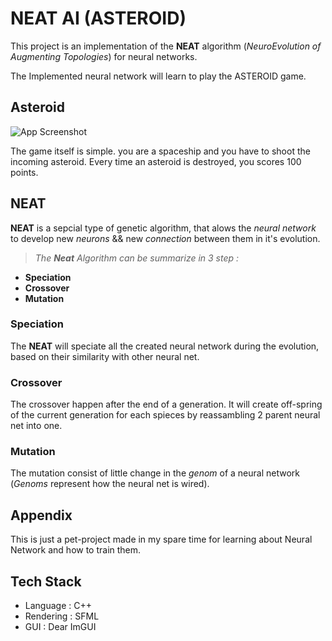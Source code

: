 # NEAT AI (ASTEROID)

This project is an implementation of the **NEAT** algorithm (*NeuroEvolution of Augmenting
Topologies*) for neural networks.

The Implemented neural network will learn to play the ASTEROID game.



## Asteroid

![App Screenshot](https://via.placeholder.com/468x300?text=App+Screenshot+Here)

The game itself is simple. you are a spaceship and you have to shoot the incoming asteroid. Every time an asteroid is destroyed, you scores 100 points.


## NEAT

**NEAT** is a sepcial type of genetic algorithm, that alows the *neural network* to develop new *neurons* && new *connection* between them in it's evolution.
> *The **Neat** Algorithm can be summarize in 3 step :*
- **Speciation**
- **Crossover**
- **Mutation**

### Speciation
The **NEAT** will speciate all the created neural network during the evolution, based on their similarity with other neural net.

### Crossover
The crossover happen after the end of a generation. It will create off-spring of the current generation for each spieces by reassambling 2 parent neural net into one.

### Mutation
The mutation consist of little change in the *genom* of a neural network (*Genoms* represent how the neural net is wired).
## Appendix

This is just a pet-project made in my spare time for learning about Neural Network and how to train them.


## Tech Stack

- Language : C++
- Rendering : SFML
- GUI : Dear ImGUI

